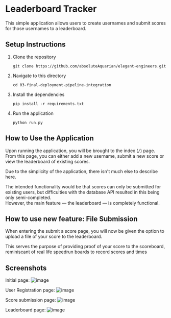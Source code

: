 # Leaderboard Tracker
This simple application allows users to create usernames and submit scores for those usernames to a leaderboard.

## Setup Instructions
1. Clone the repository
    ```commandline
    git clone https://github.com/absoluteAquarian/elegant-engineers.git
    ```
2. Navigate to this directory
    ```commandline
    cd 03-final-deployment-pipeline-integration
    ```
3. Install the dependencies
    ```commandline
    pip install -r requirements.txt
    ```
4. Run the application
    ```commandline
    python run.py
    ```

## How to Use the Application
Upon running the application, you will be brought to the index (`/`) page.  
From this page, you can either add a new username, submit a new score or view the leaderboard of existing scores.

Due to the simplicity of the application, there isn't much else to describe here.

The intended functionality would be that scores can only be submitted for existing users, but difficulties with the database API resulted in this being only semi-completed.  
However, the main feature — the leaderboard — is completely functional.

## How to use new feature: File Submission
When entering the submit a score page, you will now be given the option to upload a file of your score to the leaderboard.

This serves the purpose of providing proof of your score to the scoreboard, reminiscant of real life speedrun boards to record scores and times

## Screenshots
Initial page:
![image](https://github.com/user-attachments/assets/05617847-2039-4097-9dd5-65bff79b9a28)

User Registration page:
![image](https://github.com/user-attachments/assets/97a9f822-bf63-464b-af78-1e03781bbc73)

Score submission page:
![image](https://github.com/user-attachments/assets/84a2fc32-8071-4b96-a002-afed44ac33f2)

Leaderboard page:
![image](https://github.com/user-attachments/assets/dcef0af8-ed45-4042-ae7f-290cc4e8fdf0)
